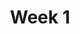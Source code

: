 ---
title: Week 1
weekNumber: 1
days:
- date: 2023-01-17
  events:
    ? '**Lecture 1**{: .label .label-lecture } Introduction'
    ? '**Quick Check 1**{: .label .label-survey } Quick Check 1'
    : ''
- date: 2023-01-19
  events:
    ? '**Lecture 2**{: .label .label-lecture } Pandas I'
    : ''
- date: 2023-01-20
  events:
      ? '**Lab 1**{: .label .label-lab } Prerequisite Coding'
      ? '**Homework 1**{: .label .label-hw } Prerequisite Math'
---